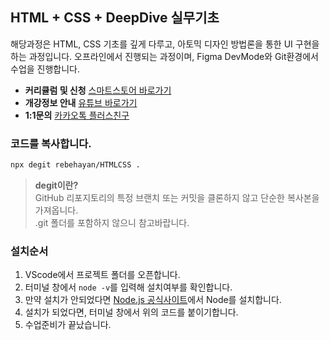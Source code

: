 ## HTML + CSS + DeepDive 실무기초

해당과정은 HTML, CSS 기초를 깊게 다루고, 아토믹 디자인 방법론을 통한 UI 구현을 하는 과정입니다. 오프라인에서 진행되는 과정이며, Figma DevMode와 Git환경에서 수업을 진행합니다.<br>

- **커리큘럼 및 신청** [스마트스토어 바로가기](https://smartstore.naver.com/rebehayan/products/7011970346)
- **개강정보 안내** [유튜브 바로가기](https://www.youtube.com/rebehayan)
- **1:1문의** [카카오톡 플러스친구](http://pf.kakao.com/_xmxhxdcC/chat)

### 코드를 복사합니다.

```bash
npx degit rebehayan/HTMLCSS .
```

> **degit이란?**<br>
> GitHub 리포지토리의 특정 브랜치 또는 커밋을 클론하지 않고 단순한 복사본을 가져옵니다.<br> .git 폴더를 포함하지 않으니 참고바랍니다.

### 설치순서

1. VScode에서 프로젝트 폴더를 오픈합니다.
2. 터미널 창에서 `node -v`를 입력해 설치여부를 확인합니다.
3. 만약 설치가 안되었다면 [Node.js 공식사이트](https://nodejs.org/ko)에서 Node를 설치합니다.
4. 설치가 되었다면, 터미널 창에서 위의 코드를 붙이기합니다.
5. 수업준비가 끝났습니다.
